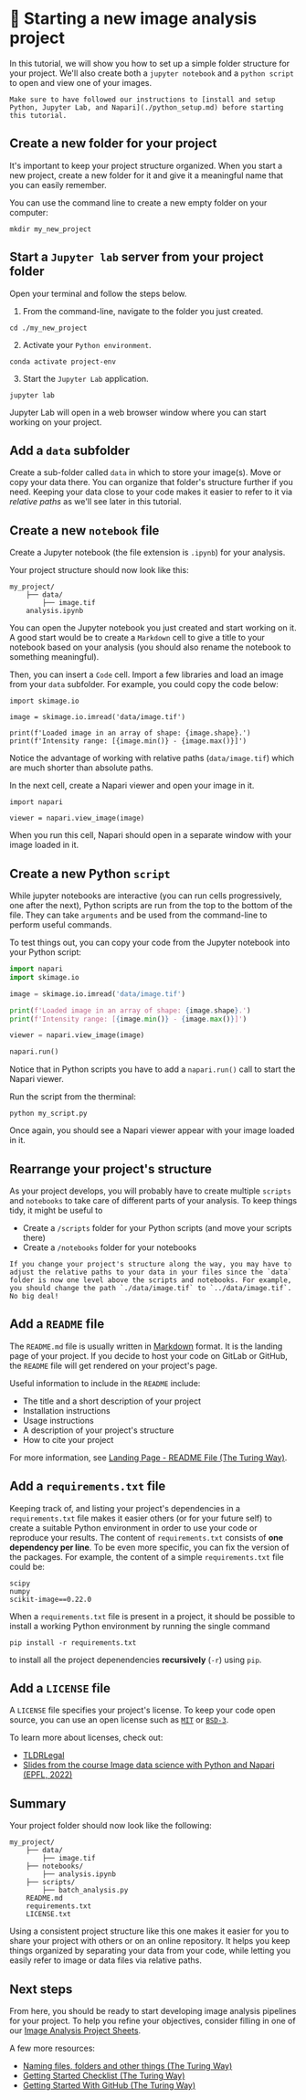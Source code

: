 # 🚩 Starting a new image analysis project

In this tutorial, we will show you how to set up a simple folder structure for your project. We'll also create both a `jupyter notebook` and a `python script` to open and view one of your images.

```{admonition} Prerequisite
Make sure to have followed our instructions to [install and setup Python, Jupyter Lab, and Napari](./python_setup.md) before starting this tutorial.
```

## Create a new folder for your project

It's important to keep your project structure organized. When you start a new project, create a new folder for it and give it a meaningful name that you can easily remember.

You can use the command line to create a new empty folder on your computer:

```
mkdir my_new_project
```

## Start a `Jupyter lab` server from your project folder

Open your terminal and follow the steps below.

1. From the command-line, navigate to the folder you just created.
```
cd ./my_new_project
```
2. Activate your `Python environment`.
```
conda activate project-env
```
3. Start the `Jupyter Lab` application.
```
jupyter lab
```

Jupyter Lab will open in a web browser window where you can start working on your project.

## Add a `data` subfolder

Create a sub-folder called `data` in which to store your image(s). Move or copy your data there. You can organize that folder's structure further if you need. Keeping your data close to your code makes it easier to refer to it via *relative paths* as we'll see later in this tutorial.

## Create a new `notebook` file

Create a Jupyter notebook (the file extension is `.ipynb`) for your analysis.

Your project structure should now look like this:

```
my_project/
    ├── data/
        ├── image.tif
    analysis.ipynb
```

You can open the Jupyter notebook you just created and start working on it. A good start would be to create a `Markdown` cell to give a title to your notebook based on your analysis (you should also rename the notebook to something meaningful).

Then, you can insert a `Code` cell. Import a few libraries and load an image from your `data` subfolder. For example, you could copy the code below:

```{code} python
import skimage.io

image = skimage.io.imread('data/image.tif')

print(f'Loaded image in an array of shape: {image.shape}.')
print(f'Intensity range: [{image.min()} - {image.max()}]')
```

Notice the advantage of working with relative paths (`data/image.tif`) which are much shorter than absolute paths.

In the next cell, create a Napari viewer and open your image in it.

```
import napari

viewer = napari.view_image(image)
```

When you run this cell, Napari should open in a separate window with your image loaded in it.

## Create a new Python `script`

While jupyter notebooks are interactive (you can run cells progressively, one after the next), Python scripts are run from the top to the bottom of the file. They can take `arguments` and be used from the command-line to perform useful commands.

To test things out, you can copy your code from the Jupyter notebook into your Python script:

```python
import napari
import skimage.io

image = skimage.io.imread('data/image.tif')

print(f'Loaded image in an array of shape: {image.shape}.')
print(f'Intensity range: [{image.min()} - {image.max()}]')

viewer = napari.view_image(image)

napari.run()
```

Notice that in Python scripts you have to add a `napari.run()` call to start the Napari viewer.

Run the script from the therminal:

```
python my_script.py
```

Once again, you should see a Napari viewer appear with your image loaded in it.

## Rearrange your project's structure

As your project develops, you will probably have to create multiple `scripts` and `notebooks` to take care of different parts of your analysis. To keep things tidy, it might be useful to

- Create a `/scripts` folder for your Python scripts (and move your scripts there)
- Create a `/notebooks` folder for your notebooks

```{note}
If you change your project's structure along the way, you may have to adjust the relative paths to your data in your files since the `data` folder is now one level above the scripts and notebooks. For example, you should change the path `./data/image.tif` to `../data/image.tif`. No big deal!
```

## Add a `README` file

The `README.md` file is usually written in [Markdown](https://www.markdownguide.org/cheat-sheet/) format. It is the landing page of your project. If you decide to host your code on GitLab or GitHub, the `README` file will get rendered on your project's page.

Useful information to include in the `README` include:

- The title and a short description of your project
- Installation instructions
- Usage instructions
- A description of your project's structure
- How to cite your project

For more information, see [Landing Page - README File (The Turing Way)](https://the-turing-way.netlify.app/project-design/project-repo/project-repo-readme).

## Add a `requirements.txt` file

Keeping track of, and listing your project's dependencies in a `requirements.txt` file makes it easier others (or for your future self) to create a suitable Python environment in order to use your code or reproduce your results. The content of `requirements.txt` consists of **one dependency per line**. To be even more specific, you can fix the version of the packages. For example, the content of a simple `requirements.txt` file could be:

```{admonition} requirements.txt
scipy
numpy
scikit-image==0.22.0
```

When a `requirements.txt` file is present in a project, it should be possible to install a working Python environment by running the single command

```
pip install -r requirements.txt
```

to install all the project depenendencies **recursively** (`-r`) using `pip`.

## Add a `LICENSE` file

A `LICENSE` file specifies your project's license. To keep your code open source, you can use an open license such as [`MIT`](https://en.wikipedia.org/wiki/MIT_License) or [`BSD-3`](https://joinup.ec.europa.eu/licence/bsd-3-clause-new-or-revised-license).

To learn more about licenses, check out:

- [TLDRLegal](https://www.tldrlegal.com/)
- [Slides from the course Image data science with Python and Napari (EPFL, 2022)](https://github.com/BiAPoL/Image-data-science-with-Python-and-Napari-EPFL2022/raw/main/docs/day5a_Best_practices_scientific_programming/Sharing_Licensing.pdf)


## Summary

Your project folder should now look like the following:

```
my_project/
    ├── data/
        ├── image.tif
    ├── notebooks/
        ├── analysis.ipynb
    ├── scripts/
        ├── batch_analysis.py
    README.md
    requirements.txt
    LICENSE.txt
```

Using a consistent project structure like this one makes it easier for you to share your project with others or on an online repository. It helps you keep things organized by separating your data from your code, while letting you easily refer to image or data files via relative paths.

## Next steps

<!-- You might consider tracking your project using [`git`](https://git-scm.com/book/en/v2/Getting-Started-About-Version-Control) and hosting it on a platform such as [GitHub](https://github.com/) or [GitLab](https://gitlab.com/). You can keep your project *private* or make it *public* to share it with others. -->

From here, you should be ready to start developing image analysis pipelines for your project. To help you refine your objectives, consider filling in one of our [Image Analysis Project Sheets](https://docs.google.com/document/d/1NUFKOpXunjs9hOxmn5RvLNrfcF0DhXfgoVGIL3-eXiA/).

A few more resources:

- [Naming files, folders and other things (The Turing Way)](https://the-turing-way.netlify.app/project-design/filenaming)
- [Getting Started Checklist (The Turing Way)](https://the-turing-way.netlify.app/project-design/pd-checklist)
- [Getting Started With GitHub (The Turing Way)](https://the-turing-way.netlify.app/collaboration/github-novice)